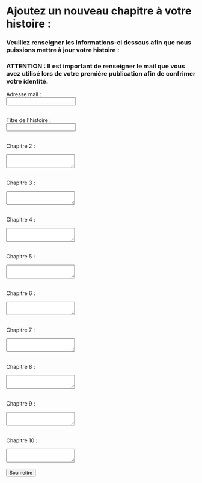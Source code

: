# Ajoutez un nouveau chapitre à votre histoire :

### Veuillez renseigner les informations-ci dessous afin que nous puissions mettre à jour votre histoire :
### ATTENTION : Il est important de renseigner le mail que vous avez utilisé lors de votre première publication afin de confrimer votre identité.

<form action="https://formspree.io/f/mvgpjkyn" method="POST">
   <label for="mail">Adresse mail :</label><br>
  <input type="text" id="mail" name="mail"><br><br>

  <label for="title">Titre de l'histoire :</label><br>
  <input type="text" id="title" name="title"><br><br>

  <label for="chapter-1">Chapitre 2 :</label><br>
  <textarea id="chapter-1" name="chapter-1"></textarea><br><br>

   <label for="chapter-1">Chapitre 3 :</label><br>
  <textarea id="chapter-1" name="chapter-1"></textarea><br><br>

   <label for="chapter-1">Chapitre 4 :</label><br>
  <textarea id="chapter-1" name="chapter-1"></textarea><br><br>

   <label for="chapter-1">Chapitre 5 :</label><br>
  <textarea id="chapter-1" name="chapter-1"></textarea><br><br>

   <label for="chapter-1">Chapitre 6 :</label><br>
  <textarea id="chapter-1" name="chapter-1"></textarea><br><br>

   <label for="chapter-1">Chapitre 7 :</label><br>
  <textarea id="chapter-1" name="chapter-1"></textarea><br><br>

   <label for="chapter-1">Chapitre 8 :</label><br>
  <textarea id="chapter-1" name="chapter-1"></textarea><br><br>

   <label for="chapter-1">Chapitre 9 :</label><br>
  <textarea id="chapter-1" name="chapter-1"></textarea><br><br>

   <label for="chapter-1">Chapitre 10 :</label><br>
  <textarea id="chapter-1" name="chapter-1"></textarea><br><br>

  <input type="submit" value="Soumettre">
</form>
